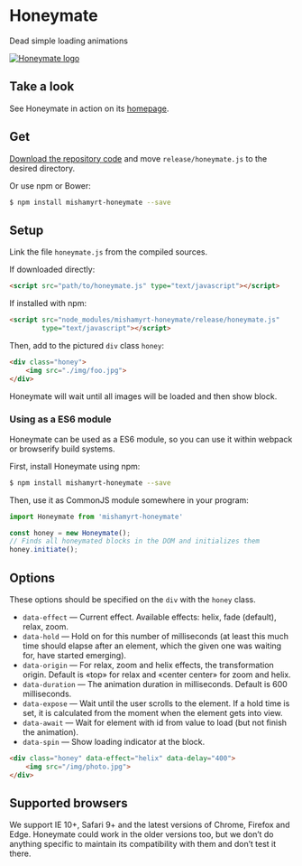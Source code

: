 # Honeymate

Dead simple loading animations

[![Honeymate logo](http://i.imgur.com/xzX9l5w.png)](https://myrt.co/tools/honeymate/)

## Take a look

See Honeymate in action on its [homepage](https://myrt.co/tools/honeymate/).

## Get

[Download the repository code](https://github.com/mishamyrt/Honeymate/archive/master.zip) and move `release/honeymate.js` to the desired directory.

Or use npm or Bower:

```sh
$ npm install mishamyrt-honeymate --save
```

## Setup

Link the file `honeymate.js` from the compiled sources.

If downloaded directly:
```html
<script src="path/to/honeymate.js" type="text/javascript"></script>
```

If installed with npm:

```html
<script src="node_modules/mishamyrt-honeymate/release/honeymate.js"
        type="text/javascript"></script>
```

Then, add to the pictured `div` class `honey`:

```html
<div class="honey">
    <img src="./img/foo.jpg">
</div>
```

Honeymate will wait until all images will be loaded and then show block.


### Using as a ES6 module

Honeymate can be used as a ES6 module, so you can use it within webpack or browserify build systems.

First, install Honeymate using npm:

```sh
$ npm install mishamyrt-honeymate --save
```

Then, use it as CommonJS module somewhere in your program:

```js
import Honeymate from 'mishamyrt-honeymate'

const honey = new Honeymate();
// Finds all honeymated blocks in the DOM and initializes them
honey.initiate();
```

## Options

These options should be specified on the `div` with the `honey` class.

* `data-effect` — Current effect. Available effects: helix, fade (default), relax, zoom. 
* `data-hold` — Hold on for this number of milliseconds (at least this much time should elapse after an element, which the given one was waiting for, have started emerging).
* `data-origin` — For relax, zoom and helix effects, the transformation origin. Default is «top» for relax and «center center» for zoom and helix.
* `data-duration` — The animation duration in milliseconds. Default is 600 milliseconds.
* `data-expose` — Wait until the user scrolls to the element. If a hold time is set, it is calculated from the moment when the element gets into view.
* `data-await` — Wait for element with id from value to load (but not finish the animation). 
* `data-spin` — Show loading indicator at the block.

```html
<div class="honey" data-effect="helix" data-delay="400">
    <img src="/img/photo.jpg">
</div>
```

## Supported browsers

We support IE 10+, Safari 9+ and the latest versions of Chrome, Firefox and Edge. Honeymate could work in the older versions too, but we don’t do anything specific to maintain its compatibility with them and don’t test it there.
